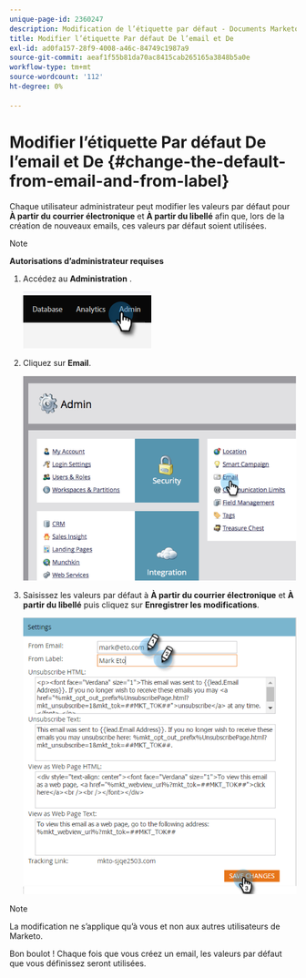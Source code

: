 ```yaml
---
unique-page-id: 2360247
description: Modification de l’étiquette par défaut - Documents Marketo - Documentation du produit
title: Modifier l’étiquette Par défaut De l’email et De
exl-id: ad0fa157-28f9-4008-a46c-84749c1987a9
source-git-commit: aeaf1f55b81da70ac8415cab265165a3848b5a0e
workflow-type: tm+mt
source-wordcount: '112'
ht-degree: 0%

---
```


# Modifier l’étiquette Par défaut De l’email et De {#change-the-default-from-email-and-from-label}

Chaque utilisateur administrateur peut modifier les valeurs par défaut pour **À partir du courrier électronique** et **À partir du libellé** afin que, lors de la création de nouveaux emails, ces valeurs par défaut soient utilisées.

>[!NOTE]
>
>**Autorisations d’administrateur requises**

1. Accédez au **Administration** .

   ![](assets/change-the-default-from-email-and-from-label-1.png)

1. Cliquez sur **Email**.

   ![](assets/change-the-default-from-email-and-from-label-2.png)

1. Saisissez les valeurs par défaut à **À partir du courrier électronique** et **À partir du libellé** puis cliquez sur **Enregistrer les modifications**.

   ![](assets/change-the-default-from-email-and-from-label-3.png)

>[!NOTE]
>
>La modification ne s’applique qu’à vous et non aux autres utilisateurs de Marketo.

Bon boulot ! Chaque fois que vous créez un email, les valeurs par défaut que vous définissez seront utilisées.
